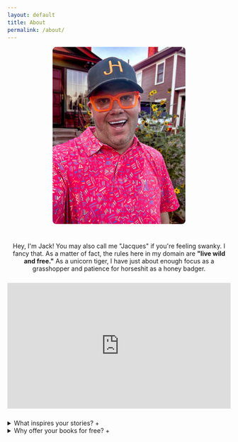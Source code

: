 ```yaml
---
layout: default
title: About
permalink: /about/
---
```


<div style="text-align:center; max-width:700px; margin: 0 auto;">
  <!-- About Image Placeholder -->
  <img src="/assets/images/about-placeholder.jpg" 
       alt="Jack Harper" 
       style="width: 300px; aspect-ratio: 3/4; object-fit: cover; border-radius: 8px; margin-bottom: 1.5rem;">

  <!-- Intro Paragraph -->
  <p>
    Hey, I'm Jack! You may also call me "Jacques" if you're feeling swanky. I fancy that. 
    As a matter of fact, the rules here in my domain are <strong>"live wild and free."</strong> 
    As a unicorn tiger, I have just about enough focus as a grasshopper and patience for horseshit as a honey badger.
  </p>

  <!-- Honey Badger Video Embed -->
  <div style="position:relative; padding-bottom:56.25%; height:0; overflow:hidden; max-width:100%; margin: 1.5rem 0;">
    <iframe src="https://www.youtube.com/embed/4r7wHMg5Yjg" 
            frameborder="0" 
            allowfullscreen 
            style="position:absolute; top:0; left:0; width:100%; height:100%;">
    </iframe>
  </div>
</div>

<div class="faq-section">
  <details>
    <summary>What inspires your stories? <span class="icon">+</span></summary>
    <p>Placeholder answer: I draw from life, chaos, and the occasional latte-fueled epiphany.</p>
  </details>

  <details>
    <summary>Why offer your books for free? <span class="icon">+</span></summary>
    <p>Placeholder answer: Because freedom tastes better when it’s not behind a paywall.</p>
  </details>
</div>
